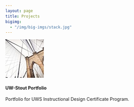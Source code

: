 ```yaml
---
layout: page
title: Projects
bigimg:
  - "/img/big-imgs/stack.jpg"
---
```


<div class="media">
  <div class="media-left">
    <a href="https://irobarte.github.io/uws/">
      <img class="media-object" src="img/project.jpg" alt="project image">
    </a>
  </div>
  <div class="media-body">
    <h4 class="media-heading">UW-Stout Portfolio</h4>
    Portfolio for UWS Instructional Design Certificate Program.
  </div>
</div>
